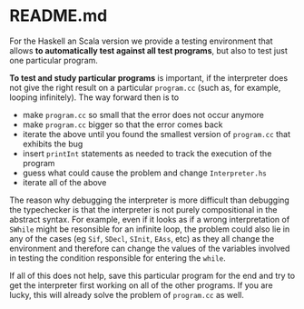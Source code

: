 # README.md

For the Haskell an Scala version we provide a testing environment that allows **to automatically test against all test programs**, but also to test just one particular program.

**To test and study particular programs** is important, if the interpreter does not give the right result on a particular `program.cc` (such as, for example, looping infinitely). The way forward then is to

- make  `program.cc` so small that the error does not occur anymore
- make  `program.cc` bigger so that the error comes back
- iterate the above until you found the smallest version of `program.cc` that exhibits the bug
- insert `printInt` statements as needed to track the execution of the program
- guess what could cause the problem and change `Interpreter.hs`
- iterate all of the above

The reason why debugging the interpreter is more difficult than debugging the typechecker is that the interpreter is not purely compositional in the abstract syntax. For example, even if it looks as if a wrong interpretation of `SWhile` might be resonsible for an infinite loop, the problem could also lie in any of the cases (eg `Sif`, `SDecl`, `SInit`, `EAss`, etc) as they all change the environment and therefore can change the values of the variables involved in testing the condition responsible for entering the `while`.

If all of this does not help, save this particular program for the end and try to get the interpreter first working on all of the other programs. If you are lucky, this will already solve the problem of `program.cc` as well.
